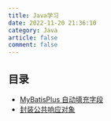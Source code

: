 ```yaml
---
title: Java学习
date: 2022-11-20 21:36:10
category: Java
article: false
comment: false
---
```


## 目录

-   [MyBatisPlus 自动填充字段](mybatisplus-autofill.md)
-   [封装公共响应对象](packaging-response.md)
